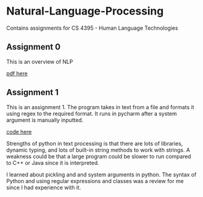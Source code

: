 # Natural-Language-Processing
Contains assignments for CS 4395 - Human Language Technologies

## Assignment 0

This is an overview of NLP

[pdf here](OverviewofNLP.pdf)


## Assignment 1

This is an assignment 1. The program takes in text from a file and formats it using regex to the required format. It runs in pycharm after a system argument is manually inputted. 

[code here](\Homework1\Homework1_vxp200027.py)

Strengths of python in text processing is that there are lots of libraries, dynamic typing, 
and lots of built-in string methods to work with strings. A weakness could be that a large program could be slower to run compared to C++ or Java since it is interpreted. 

I learned about pickling and and system arguments in python. The syntax of Python and using regular expressions and classes was a review for me since I had experience with it. 

